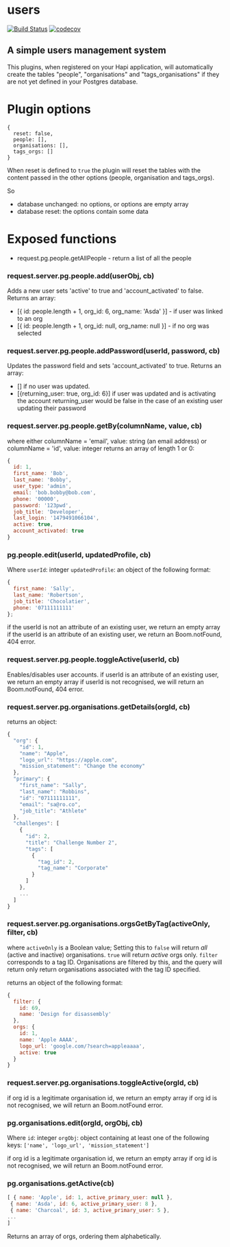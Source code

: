 # users
[![Build Status](https://travis-ci.org/postgres-plugin/people.svg?branch=master)](https://travis-ci.org/postgres-plugin/people)
[![codecov](https://codecov.io/gh/postgres-plugin/people/branch/master/graph/badge.svg)](https://codecov.io/gh/postgres-plugin/people)

## A simple users management system

This plugins, when registered on your Hapi application, will automatically create the tables "people", "organisations" and "tags_organisations" if they are not yet defined in your Postgres database.

# Plugin options

```
{
  reset: false,
  people: [],
  organisations: [],
  tags_orgs: []
}
```

When reset is defined to ```true``` the plugin will reset the tables with the content passed in the other options (people, organisation and tags_orgs).

So
- database unchanged: no options, or options are empty array
- database reset: the options contain some data

# Exposed functions

- request.pg.people.getAllPeople - return a list of all the people

### request.server.pg.people.add(userObj, cb)
Adds a new user sets 'active' to true and 'account_activated' to false.
Returns an array:
- [{ id: people.length + 1, org_id: 6, org_name: 'Asda' }] - if user was linked to an org
- [{ id: people.length + 1, org_id: null, org_name: null }] - if no org was selected



### request.server.pg.people.addPassword(userId, password, cb)
Updates the password field and sets 'account_activated' to true.
Returns an array:
- [] if no user was updated.
- [{returning_user: true, org_id: 6}] if user was updated and is activating the account
returning_user would be false in the case of an existing user updating their password

### request.server.pg.people.getBy(columnName, value, cb)
where either
columnName = 'email', value: string (an email address)
or
columnName = 'id', value: integer
returns an array of length 1 or 0:
```js
{
  id: 1,
  first_name: 'Bob',
  last_name: 'Bobby',
  user_type: 'admin',
  email: 'bob.bobby@bob.com',
  phone: '00000',
  password: '123pwd',
  job_title: 'Developer',
  last_login: '1479491066104',
  active: true,
  account_activated: true
}
```

### pg.people.edit(userId, updatedProfile, cb)
Where
`userId`: integer
`updatedProfile`: an object of the following format:
```js
{
  first_name: 'Sally',
  last_name: 'Robertson',
  job_title: 'Chocolatier',
  phone: '07111111111'
};
```
if the userId is not an attribute of an existing user, we return an empty array
if the userId is an attribute of an existing user, we return an Boom.notFound, 404 error.

### request.server.pg.people.toggleActive(userId, cb)
Enables/disables user accounts.
if userId is an attribute of an existing user, we return an empty array
if userId is not recognised, we will return an Boom.notFound, 404 error.

### request.server.pg.organisations.getDetails(orgId, cb)
returns an object:
```js
{
  "org": {
    "id": 1,
    "name": "Apple",
    "logo_url": "https://apple.com",
    "mission_statement": "Change the economy"
  },
  "primary": {
    "first_name": "Sally",
    "last_name": "Robbins",
    "id": "07111111111",
    "email": "sa@ro.co",
    "job_title": "Athlete"
  },
  "challenges": [
    {
      "id": 2,
      "title": "Challenge Number 2",
      "tags": [
        {
          "tag_id": 2,
          "tag_name": "Corporate"
        }
      ]
    },
    ...
  ]
}
```

### request.server.pg.organisations.orgsGetByTag(activeOnly, filter, cb)
where
`activeOnly` is a Boolean value; Setting this to `false` will return _all_ (active
  and inactive) organisations. `true` will return _active_ orgs only.
`filter` corresponds to a tag ID. Organisations are filtered by this, and the
  query will return only return organisations associated with the tag ID
  specified.

returns an object of the following format:
```js
{
  filter: {
    id: 69,
    name: 'Design for disassembly'
  },
  orgs: {
    id: 1,
    name: 'Apple AAAA',
    logo_url: 'google.com/?search=appleaaaa',
    active: true
  }
}
```


### request.server.pg.organisations.toggleActive(orgId, cb)
if org id is a legitimate organisation id, we return an empty array
if org id is not recognised, we will return an Boom.notFound error.


### pg.organisations.edit(orgId, orgObj, cb)
Where
`id`: integer
`orgObj`: object containing at least one of the following keys: `['name', 'logo_url', 'mission_statement']`

if org id is a legitimate organisation id, we return an empty array
if org id is not recognised, we will return an Boom.notFound error.

### pg.organisations.getActive(cb)
```js
[ { name: 'Apple', id: 1, active_primary_user: null },
 { name: 'Asda', id: 6, active_primary_user: 8 },
 { name: 'Charcoal', id: 3, active_primary_user: 5 },
...
]
```
Returns an array of orgs, ordering them alphabetically.

